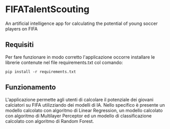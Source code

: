 # FIFATalentScouting
An artificial intelligence app for calculating the potential of young soccer players on FIFA

## Requisiti
Per fare funzionare in modo corretto l'applicazione occorre installare le librerie contenute nel file requirements.txt col comando:

```
pip install -r requirements.txt
```


## Funzionamento

L'applicazione permette agli utenti di calcolare il potenziale dei giovani calciatori su FIFA utilizziando dei modelli di IA.
Nello specifico è presente un modello calcolato con algoritmo di Linear Regression, un modello calcolato con algoritmo di Multilayer Perceptor ed un modello di classificazione calcolato con algoritmo di Random Forest.
